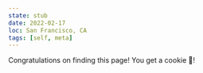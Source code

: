 ```yaml
---
state: stub
date: 2022-02-17
loc: San Francisco, CA
tags: [self, meta]
---
```


Congratulations on finding this page! You get a cookie 🍪!
